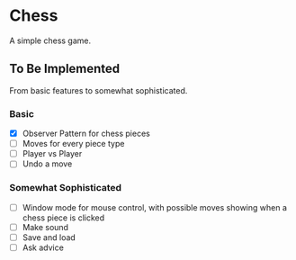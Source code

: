 # Chess

A simple chess game.

## To Be Implemented

From basic features to somewhat sophisticated.

### Basic 

- [x] Observer Pattern for chess pieces
- [ ] Moves for every piece type
- [ ] Player vs Player
- [ ] Undo a move

### Somewhat Sophisticated

- [ ] Window mode for mouse control, with possible moves showing when a chess piece is clicked
- [ ] Make sound
- [ ] Save and load
- [ ] Ask advice
